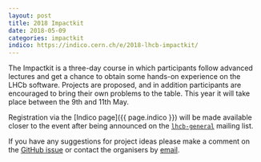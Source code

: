 ```yaml
---
layout: post
title: 2018 Impactkit
date: 2018-05-09
categories: impactkit
indico: https://indico.cern.ch/e/2018-lhcb-impactkit/
---
```


The Impactkit is a three-day course in which participants follow advanced
lectures and get a chance to obtain some hands-on experience on the LHCb
software. Projects are proposed, and in addition participants are encouraged to
bring their own problems to the table. This year it will take place between
the 9th and 11th May.

Registration via the [Indico page]({{ page.indico }}) will be made available
closer to the event after being announced on the [`lhcb-general`][lhcb-general]
mailing list.

If you have any suggestions for project ideas please make a comment on the
[GitHub issue][project-ideas-issue] or contact the organisers by
[email][starterkit-email].


[first-ana-steps]: https://lhcb.github.io/first-analysis-steps/
[lhcb-general]: https://e-groups.cern.ch/e-groups/Egroup.do?egroupId=104767
[project-ideas-issue]: https://github.com/lhcb/starterkit-lessons/issues/76
[starterkit-email]: mailto:lhcb-starterkit@cern.ch
